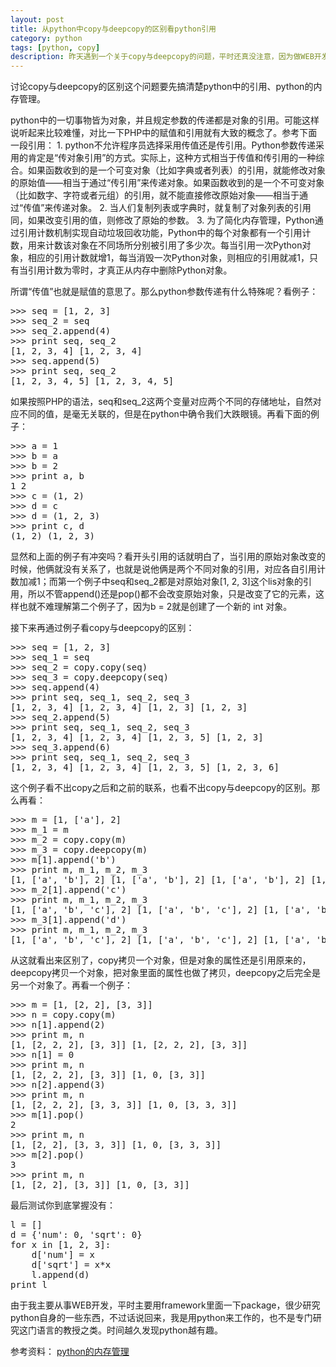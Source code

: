 ```yaml
---
layout: post
title: 从python中copy与deepcopy的区别看python引用
category: python
tags: [python, copy]
description: 昨天遇到一个关于copy与deepcopy的问题，平时还真没注意，因为做WEB开发用到这两个是鲜有的，我曾经用到过一次，貌似也忘记了。不过字面上来看一个是正常的copy，一个是深copy。
---
```


讨论copy与deepcopy的区别这个问题要先搞清楚python中的引用、python的内存管理。

python中的一切事物皆为对象，并且规定参数的传递都是对象的引用。可能这样说听起来比较难懂，对比一下PHP中的赋值和引用就有大致的概念了。参考下面一段引用：
    1. python不允许程序员选择采用传值还是传引用。Python参数传递采用的肯定是“传对象引用”的方式。实际上，这种方式相当于传值和传引用的一种综合。如果函数收到的是一个可变对象（比如字典或者列表）的引用，就能修改对象的原始值——相当于通过“传引用”来传递对象。如果函数收到的是一个不可变对象（比如数字、字符或者元组）的引用，就不能直接修改原始对象——相当于通过“传值”来传递对象。
    2. 当人们复制列表或字典时，就复制了对象列表的引用同，如果改变引用的值，则修改了原始的参数。
    3. 为了简化内存管理，Python通过引用计数机制实现自动垃圾回收功能，Python中的每个对象都有一个引用计数，用来计数该对象在不同场所分别被引用了多少次。每当引用一次Python对象，相应的引用计数就增1，每当消毁一次Python对象，则相应的引用就减1，只有当引用计数为零时，才真正从内存中删除Python对象。

所谓“传值”也就是赋值的意思了。那么python参数传递有什么特殊呢？看例子：
<pre class="prettyprint">
>>> seq = [1, 2, 3]
>>> seq_2 = seq
>>> seq_2.append(4)
>>> print seq, seq_2
[1, 2, 3, 4] [1, 2, 3, 4]
>>> seq.append(5)
>>> print seq, seq_2
[1, 2, 3, 4, 5] [1, 2, 3, 4, 5]
</pre>

如果按照PHP的语法，seq和seq_2这两个变量对应两个不同的存储地址，自然对应不同的值，是毫无关联的，但是在python中确令我们大跌眼镜。再看下面的例子：
<pre class="prettyprint">
>>> a = 1
>>> b = a
>>> b = 2
>>> print a, b
1 2
>>> c = (1, 2)
>>> d = c
>>> d = (1, 2, 3)
>>> print c, d
(1, 2) (1, 2, 3)
</pre>

显然和上面的例子有冲突吗？看开头引用的话就明白了，当引用的原始对象改变的时候，他俩就没有关系了，也就是说他俩是两个不同对象的引用，对应各自引用计数加减1；而第一个例子中seq和seq_2都是对原始对象[1, 2, 3]这个lis对象的引用，所以不管append()还是pop()都不会改变原始对象，只是改变了它的元素，这样也就不难理解第二个例子了，因为b = 2就是创建了一个新的 int 对象。

接下来再通过例子看copy与deepcopy的区别：
<pre class="prettyprint">
>>> seq = [1, 2, 3]
>>> seq_1 = seq
>>> seq_2 = copy.copy(seq)
>>> seq_3 = copy.deepcopy(seq)
>>> seq.append(4)
>>> print seq, seq_1, seq_2, seq_3
[1, 2, 3, 4] [1, 2, 3, 4] [1, 2, 3] [1, 2, 3]
>>> seq_2.append(5)
>>> print seq, seq_1, seq_2, seq_3
[1, 2, 3, 4] [1, 2, 3, 4] [1, 2, 3, 5] [1, 2, 3]
>>> seq_3.append(6)
>>> print seq, seq_1, seq_2, seq_3
[1, 2, 3, 4] [1, 2, 3, 4] [1, 2, 3, 5] [1, 2, 3, 6]
</pre>

这个例子看不出copy之后和之前的联系，也看不出copy与deepcopy的区别。那么再看：

<pre class="prettyprint">
>>> m = [1, ['a'], 2]
>>> m_1 = m
>>> m_2 = copy.copy(m)
>>> m_3 = copy.deepcopy(m)
>>> m[1].append('b')
>>> print m, m_1, m_2, m_3
[1, ['a', 'b'], 2] [1, ['a', 'b'], 2] [1, ['a', 'b'], 2] [1, ['a'], 2]
>>> m_2[1].append('c')
>>> print m, m_1, m_2, m_3
[1, ['a', 'b', 'c'], 2] [1, ['a', 'b', 'c'], 2] [1, ['a', 'b', 'c'], 2] [1, ['a'], 2]
>>> m_3[1].append('d')
>>> print m, m_1, m_2, m_3
[1, ['a', 'b', 'c'], 2] [1, ['a', 'b', 'c'], 2] [1, ['a', 'b', 'c'], 2] [1, ['a', 'd'], 2]
</pre>

从这就看出来区别了，copy拷贝一个对象，但是对象的属性还是引用原来的，deepcopy拷贝一个对象，把对象里面的属性也做了拷贝，deepcopy之后完全是另一个对象了。再看一个例子：
<pre class="prettyprint">
>>> m = [1, [2, 2], [3, 3]]
>>> n = copy.copy(m)
>>> n[1].append(2)
>>> print m, n
[1, [2, 2, 2], [3, 3]] [1, [2, 2, 2], [3, 3]]
>>> n[1] = 0
>>> print m, n
[1, [2, 2, 2], [3, 3]] [1, 0, [3, 3]]
>>> n[2].append(3)
>>> print m, n
[1, [2, 2, 2], [3, 3, 3]] [1, 0, [3, 3, 3]]
>>> m[1].pop()
2
>>> print m, n
[1, [2, 2], [3, 3, 3]] [1, 0, [3, 3, 3]]
>>> m[2].pop()
3
>>> print m, n
[1, [2, 2], [3, 3]] [1, 0, [3, 3]]
</pre>

最后测试你到底掌握没有：
<pre class"prettyprint">
l = []
d = {'num': 0, 'sqrt': 0}
for x in [1, 2, 3]: 
    d['num'] = x 
    d['sqrt'] = x*x 
    l.append(d)
print l
</pre>

由于我主要从事WEB开发，平时主要用framework里面一下package，很少研究python自身的一些东西，不过话说回来，我是用python来工作的，也不是专门研究这门语言的教授之类。时间越久发现python越有趣。

参考资料：
[python的内存管理](http://www.cnblogs.com/codebean/archive/2011/05/27/2059879.html)
